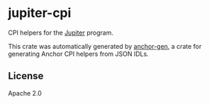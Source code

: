 # jupiter-cpi

CPI helpers for the [Jupiter](https://docs.jup.ag/notes/on-chain-program) program.

This crate was automatically generated by [anchor-gen](https://github.com/saber-hq/anchor-gen), a crate for generating Anchor CPI helpers from JSON IDLs.

## License

Apache 2.0

